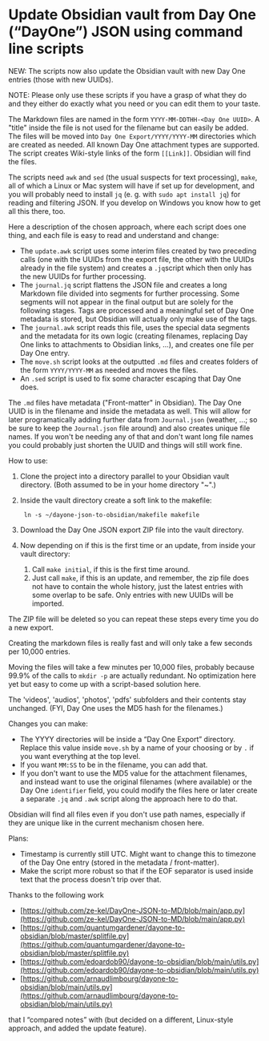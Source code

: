 # Update Obsidian vault from Day One (“DayOne”) JSON using command line scripts

NEW: The scripts now also update the Obsidian vault with new Day One entries (those with new UUIDs).

NOTE: Please only use these scripts if you have a grasp of what they do and they either do exactly what you need or you can edit them to your taste.

The Markdown files are named in the form `YYYY-MM-DDTHH-<Day One UUID>`.
A "title" inside the file is not used for the filename but can easily be added.
The files will be moved into `Day One Export/YYYY/YYYY-MM` directories which are created as needed.
All known Day One attachment types are supported. The script creates Wiki-style links of the form `[[Link]]`. Obsidian will find the files.

The scripts need `awk` and `sed` (the usual suspects for text processing), `make`, all of which a Linux or Mac system will have if set up for development, and you will probably need to install `jq` (e. g. with `sudo apt install jq`) for reading and filtering JSON. If you develop on Windows you know how to get all this there, too.

Here a description of the chosen approach, where each script does one thing, and each file is easy to read and understand and change:
- The `update.awk` script uses some interim files created by two preceding calls (one with the UUIDs from the export file, the other with the UUIDs already in the file system) and creates a `.jq`script which then only has the new UUIDs for further processing.
- The `journal.jq` script flattens the JSON file and creates a long Markdown file divided into segments for further processing. 
  Some segments will not appear in the final output but are solely for the following stages. Tags are processed and a meaningful set of Day One metadata is stored, but Obsidian will actually only make use of the tags.
- The `journal.awk` script reads this file, uses the special data segments and the metadata for its own logic (creating filenames, replacing Day One links to attachments to Obsidian links, …), and creates one file per Day One entry.
- The `move.sh` script looks at the outputted `.md` files and creates folders of the form `YYYY/YYYY-MM` as needed and moves the files.
- An `.sed` script is used to fix some character escaping that Day One does.

The `.md` files have metadata ("Front-matter" in Obsidian). The Day One UUID is in the filename and inside the metadata as well.
This will allow for later
programatically adding further data from `Journal.json` (weather, ...; so be sure
to keep the `Journal.json` file around) and also creates unique file names.
If you won't be needing any of that and don't want long file names you could probably just shorten the UUID and things will still work fine.

How to use:

1. Clone the project into a directory parallel to your Obsidian vault directory. (Both assumed to be in your home directory "~".)
2. Inside the vault directory create a soft link to the makefile:

        ln -s ~/dayone-json-to-obsidian/makefile makefile
    
3. Download the Day One JSON export ZIP file into the vault directory.
4. Now depending on if this is the first time or an update, from inside your vault directory:
    1. Call `make initial`, if this is the first time around.
    2. Just call `make`, if this is an update, and remember, the zip file does not have to contain the whole history, just the latest entries with some overlap to be safe. Only entries with new  UUIDs will be imported.

The ZIP file will be deleted so you can repeat these steps every time you do a new export.

Creating the markdown files is really fast and will only take a few seconds per 10,000 entries.

Moving the files will take a few minutes per 10,000 files,
probably because 99.9% of the calls to `mkdir -p` are actually redundant. No optimization here yet but easy to come up with a script-based solution here.

The 'videos', 'audios', 'photos', 'pdfs' subfolders and their contents stay unchanged. (FYI, Day One uses the MD5 hash for the filenames.)

Changes you can make:
- The YYYY directories will be inside a “Day One Export” directory. Replace this value inside `move.sh` by a name of your choosing or by `.` if you want everything at the top level.
- If you want `MM:SS` to be in the filename, you can add that.
- If you don't want to use the MD5 value for the attachment filenames, and instead want to use the original filenames (where available) or the Day One `identifier` field,
you could modify the files here or later create a separate `.jq` and `.awk` script along the approach here to do that.

Obsidian will find all files even if you don't use path names, especially if they are unique like in the current mechanism chosen here.

Plans:
- Timestamp is currently still UTC. Might want to change this to timezone of the Day One entry (stored in the metadata / front-matter).
- Make the script more robust so that if the EOF separator is used inside text that the process doesn't trip over that.

Thanks to the following work

* [https://github.com/ze-kel/DayOne-JSON-to-MD/blob/main/app.py](https://github.com/ze-kel/DayOne-JSON-to-MD/blob/main/app.py)
* [https://github.com/quantumgardener/dayone-to-obsidian/blob/master/splitfile.py](https://github.com/quantumgardener/dayone-to-obsidian/blob/master/splitfile.py)
* [https://github.com/edoardob90/dayone-to-obsidian/blob/main/utils.py](https://github.com/edoardob90/dayone-to-obsidian/blob/main/utils.py)
* [https://github.com/arnaudlimbourg/dayone-to-obsidian/blob/main/utils.py](https://github.com/arnaudlimbourg/dayone-to-obsidian/blob/main/utils.py)

that I “compared notes” with (but decided on a different, Linux-style approach, and added the update feature).
